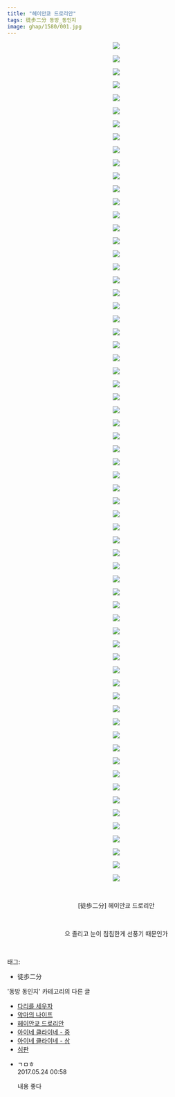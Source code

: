 ```yaml
---
title: "헤이안쿄 드로리안"
tags: 徒歩二分 동방_동인지
image: ghap/1580/001.jpg
---
```

<div class="article">
<p style="text-align: center; clear: none; float: none;"><img src="{{ site.nasurl }}/ghap/1580/001.jpg"/></p>
<p style="text-align: center; clear: none; float: none;"><img src="{{ site.nasurl }}/ghap/1580/002.jpg"/></p>
<p style="text-align: center; clear: none; float: none;"><img src="{{ site.nasurl }}/ghap/1580/003.jpg"/></p>
<p style="text-align: center; clear: none; float: none;"><img src="{{ site.nasurl }}/ghap/1580/004.jpg"/></p>
<p style="text-align: center; clear: none; float: none;"><img src="{{ site.nasurl }}/ghap/1580/005.jpg"/></p>
<p style="text-align: center; clear: none; float: none;"><img src="{{ site.nasurl }}/ghap/1580/006.jpg"/></p>
<p style="text-align: center; clear: none; float: none;"><img src="{{ site.nasurl }}/ghap/1580/007.jpg"/></p>
<p style="text-align: center; clear: none; float: none;"><img src="{{ site.nasurl }}/ghap/1580/008.jpg"/></p>
<p style="text-align: center; clear: none; float: none;"><img src="{{ site.nasurl }}/ghap/1580/009.jpg"/></p>
<p style="text-align: center; clear: none; float: none;"><img src="{{ site.nasurl }}/ghap/1580/010.jpg"/></p>
<p style="text-align: center; clear: none; float: none;"><img src="{{ site.nasurl }}/ghap/1580/011.jpg"/></p>
<p style="text-align: center; clear: none; float: none;"><img src="{{ site.nasurl }}/ghap/1580/012.jpg"/></p>
<p style="text-align: center; clear: none; float: none;"><img src="{{ site.nasurl }}/ghap/1580/013.jpg"/></p>
<p style="text-align: center; clear: none; float: none;"><img src="{{ site.nasurl }}/ghap/1580/014.jpg"/></p>
<p style="text-align: center; clear: none; float: none;"><img src="{{ site.nasurl }}/ghap/1580/015.jpg"/></p>
<p style="text-align: center; clear: none; float: none;"><img src="{{ site.nasurl }}/ghap/1580/016.jpg"/></p>
<p style="text-align: center; clear: none; float: none;"><img src="{{ site.nasurl }}/ghap/1580/017.jpg"/></p>
<p style="text-align: center; clear: none; float: none;"><img src="{{ site.nasurl }}/ghap/1580/018.jpg"/></p>
<p style="text-align: center; clear: none; float: none;"><img src="{{ site.nasurl }}/ghap/1580/019.jpg"/></p>
<p style="text-align: center; clear: none; float: none;"><img src="{{ site.nasurl }}/ghap/1580/020.jpg"/></p>
<p style="text-align: center; clear: none; float: none;"><img src="{{ site.nasurl }}/ghap/1580/021.jpg"/></p>
<p style="text-align: center; clear: none; float: none;"><img src="{{ site.nasurl }}/ghap/1580/022.jpg"/></p>
<p style="text-align: center; clear: none; float: none;"><img src="{{ site.nasurl }}/ghap/1580/023.jpg"/></p>
<p style="text-align: center; clear: none; float: none;"><img src="{{ site.nasurl }}/ghap/1580/024.jpg"/></p>
<p style="text-align: center; clear: none; float: none;"><img src="{{ site.nasurl }}/ghap/1580/025.jpg"/></p>
<p style="text-align: center; clear: none; float: none;"><img src="{{ site.nasurl }}/ghap/1580/026.jpg"/></p>
<p style="text-align: center; clear: none; float: none;"><img src="{{ site.nasurl }}/ghap/1580/027.jpg"/></p>
<p style="text-align: center; clear: none; float: none;"><img src="{{ site.nasurl }}/ghap/1580/028.jpg"/></p>
<p style="text-align: center; clear: none; float: none;"><img src="{{ site.nasurl }}/ghap/1580/029.jpg"/></p>
<p style="text-align: center; clear: none; float: none;"><img src="{{ site.nasurl }}/ghap/1580/030.jpg"/></p>
<p style="text-align: center; clear: none; float: none;"><img src="{{ site.nasurl }}/ghap/1580/031.jpg"/></p>
<p style="text-align: center; clear: none; float: none;"><img src="{{ site.nasurl }}/ghap/1580/032.jpg"/></p>
<p style="text-align: center; clear: none; float: none;"><img src="{{ site.nasurl }}/ghap/1580/033.jpg"/></p>
<p style="text-align: center; clear: none; float: none;"><img src="{{ site.nasurl }}/ghap/1580/034.jpg"/></p>
<p style="text-align: center; clear: none; float: none;"><img src="{{ site.nasurl }}/ghap/1580/035.jpg"/></p>
<p style="text-align: center; clear: none; float: none;"><img src="{{ site.nasurl }}/ghap/1580/036.jpg"/></p>
<p style="text-align: center; clear: none; float: none;"><img src="{{ site.nasurl }}/ghap/1580/037.jpg"/></p>
<p style="text-align: center; clear: none; float: none;"><img src="{{ site.nasurl }}/ghap/1580/038.jpg"/></p>
<p style="text-align: center; clear: none; float: none;"><img src="{{ site.nasurl }}/ghap/1580/039.jpg"/></p>
<p style="text-align: center; clear: none; float: none;"><img src="{{ site.nasurl }}/ghap/1580/040.jpg"/></p>
<p style="text-align: center; clear: none; float: none;"><img src="{{ site.nasurl }}/ghap/1580/041.jpg"/></p>
<p style="text-align: center; clear: none; float: none;"><img src="{{ site.nasurl }}/ghap/1580/042.jpg"/></p>
<p style="text-align: center; clear: none; float: none;"><img src="{{ site.nasurl }}/ghap/1580/043.jpg"/></p>
<p style="text-align: center; clear: none; float: none;"><img src="{{ site.nasurl }}/ghap/1580/044.jpg"/></p>
<p style="text-align: center; clear: none; float: none;"><img src="{{ site.nasurl }}/ghap/1580/045.jpg"/></p>
<p style="text-align: center; clear: none; float: none;"><img src="{{ site.nasurl }}/ghap/1580/046.jpg"/></p>
<p style="text-align: center; clear: none; float: none;"><img src="{{ site.nasurl }}/ghap/1580/047.jpg"/></p>
<p style="text-align: center; clear: none; float: none;"><img src="{{ site.nasurl }}/ghap/1580/048.jpg"/></p>
<p style="text-align: center; clear: none; float: none;"><img src="{{ site.nasurl }}/ghap/1580/049.jpg"/></p>
<p style="text-align: center; clear: none; float: none;"><img src="{{ site.nasurl }}/ghap/1580/050.jpg"/></p>
<p style="text-align: center; clear: none; float: none;"><img src="{{ site.nasurl }}/ghap/1580/051.jpg"/></p>
<p style="text-align: center; clear: none; float: none;"><img src="{{ site.nasurl }}/ghap/1580/052.jpg"/></p>
<p style="text-align: center; clear: none; float: none;"><img src="{{ site.nasurl }}/ghap/1580/053.jpg"/></p>
<p style="text-align: center; clear: none; float: none;"><img src="{{ site.nasurl }}/ghap/1580/054.jpg"/></p>
<p style="text-align: center; clear: none; float: none;"><img src="{{ site.nasurl }}/ghap/1580/055.jpg"/></p>
<p style="text-align: center; clear: none; float: none;"><img src="{{ site.nasurl }}/ghap/1580/056.jpg"/></p>
<p style="text-align: center; clear: none; float: none;"><img src="{{ site.nasurl }}/ghap/1580/057.jpg"/></p>
<p style="text-align: center; clear: none; float: none;"><img src="{{ site.nasurl }}/ghap/1580/058.jpg"/></p>
<p style="text-align: center; clear: none; float: none;"><img src="{{ site.nasurl }}/ghap/1580/059.jpg"/></p>
<p style="text-align: center; clear: none; float: none;"><img src="{{ site.nasurl }}/ghap/1580/060.jpg"/></p>
<p style="text-align: center; clear: none; float: none;"><img src="{{ site.nasurl }}/ghap/1580/061.jpg"/></p>
<p style="text-align: center; clear: none; float: none;"><img src="{{ site.nasurl }}/ghap/1580/062.jpg"/></p>
<p style="text-align: center; clear: none; float: none;"><img src="{{ site.nasurl }}/ghap/1580/063.jpg"/></p>
<p style="text-align: center; clear: none; float: none;"><img src="{{ site.nasurl }}/ghap/1580/064.jpg"/></p>
<p style="text-align: center; clear: none; float: none;"><img src="{{ site.nasurl }}/ghap/1580/065.jpg"/></p>
<p style="text-align: center; clear: none; float: none;"><br/></p>
<p style="text-align: center; clear: none; float: none;">[徒歩二分] 헤이안쿄 드로리안<br/></p>
<p style="text-align: center; clear: none; float: none;"><br/></p>
<p style="text-align: center; clear: none; float: none;">으 졸리고 눈이 침침한게 선풍기 때문인가</p>
<p><br/></p>
</div><div class="tagTrail">
<p>태그: </p>
<ul>
<li>徒歩二分</li>
</ul>
</div><div class="another">
<p>'동방 동인지' 카테고리의 다른 글</p>
<ul>
<li><a href="/2016-08-15-ghap_1582">다리를 세우자</a></li>
<li><a href="/2016-08-15-ghap_1581">악마의 나이프</a></li>
<li><a href="/2016-08-15-ghap_1580">헤이안쿄 드로리안</a></li>
<li><a href="/2016-08-15-ghap_1579">아이네 클라이네 - 중</a></li>
<li><a href="/2016-08-15-ghap_1578">아이네 클라이네 - 상</a></li>
<li><a href="/2016-08-15-ghap_1577">심판</a></li>
</ul>
</div><div class="cb_module cb_fluid">
<div class="cb_wrt cb_profile">
<div class="comment">
<ul>
<li class="cb_thumb_off" id="comment14996525">
<div class="cb_comment_area">
<div class="cb_info_area">
<div class="cb_section">
<span class="cb_nick_name">ㄱㅁㅎ</span>
</div>
<div class="cb_section">
<span class="cb_date">2017.05.24 00:58 </span>
</div>
</div>
<div class="cb_dsc_comment">
<p class="cb_dsc">
											내용 좋다
										</p>
</div>
</div></li>
</ul>
</div>
</div><!-- commentList close -->
</div>